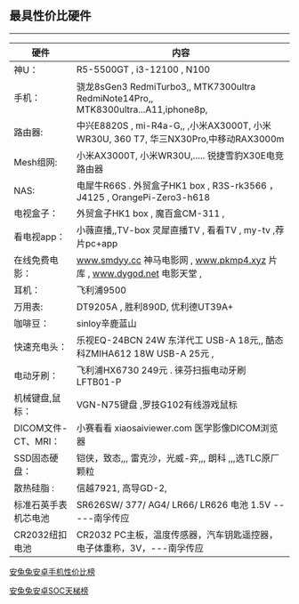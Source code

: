 ## 最具性价比硬件
------------------------------------- 

|硬件                  |            内容                                                                 |
|-------------          |-------------------------------------------------------------                    |
| 神U：                | R5-5500GT  ,  i3-12100    ,   N100                                              |
| 手机：               | 骁龙8sGen3 RedmiTurbo3,, MTK7300ultra RedmiNote14Pro,, MTK8300ultra...A11,iphone8p,      |
|路由器:               | 中兴E8820S , mi-R4a-G,, ,小米AX3000T, 小米WR30U, 360 T7, 华三NX30Pro,中移动RAX3000m   |
|Mesh组网:             | 小米AX3000T, 小米WR30U,..... 锐捷雪豹X30E电竞路由器                               |
|NAS:                 |  电犀牛R66S . 外贸盒子HK1 box , R3S-rk3566 ，J4125 ,   OrangePi-Zero3-h618          |
|电视盒子：             | 外贸盒子HK1 box ,  魔百盒CM-311 ,                                                | 
|看电视app：           | 小薇直播,,TV-box  灵犀直播TV ,  看看TV  , my-tv  ,荐片pc+app                   |
|在线免费电影：         | www.smdyy.cc 神马电影网 ,  www.pkmp4.xyz 片库 ,  www.dygod.net 电影天堂    ,       |
| 耳机：               |      飞利浦9500                                                                 | 
| 万用表:              |  DT9205A   ,     胜利890D,    优利德UT39A+                                      |
|咖啡豆：              | sinloy辛鹿蓝山                                                                   | 
|快速充电头：           | 乐视EQ-24BCN 24W 东洋代工 USB-A 18元,,    酷态科ZMIHA612 18W USB-A 25元 ,         |
|电动牙刷：            | 飞利浦HX6730 249元   .    徕芬扫振电动牙刷 LFTB01-P                                 |
| 机械键盘,鼠标：       |  VGN-N75键盘      ,罗技G102有线游戏鼠标                                            |
|DICOM文件-CT、MRI：   |  小赛看看    xiaosaiviewer.com    医学影像DICOM浏览器                            |
| SSD固态硬盘：        |  铠侠，致态,,,    雷克沙，光威-弈,,,   朗科   ,,,选TLC原厂颗粒                      | 
| 散热硅脂 :           |   信越7921,  高导GD-2,                                                     | 
| 标准石英手表机芯电池  |      SR626SW/ 377/ AG4/ LR66/ LR626 电池  1.5V  -----南孚传应               |
| CR2032纽扣电池       |     CR2032 PC主板，温度传感器，汽车钥匙遥控器，电子体重称，3V，---南孚传应                |



[安兔兔安卓手机性价比榜](https://www.antutu.com/ranking/rank202.htm)

[安兔兔安卓SOC天梯榜](https://www.antutu.com/ranking/rank301.htm)
